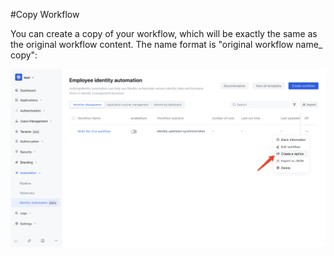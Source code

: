 #Copy Workflow

You can create a copy of your workflow, which will be exactly the same as the original workflow content. The name format is "original workflow name_ copy":

![](../static/Jnx6b85xHomIKWx9iEfcVuYXnUd.png)
